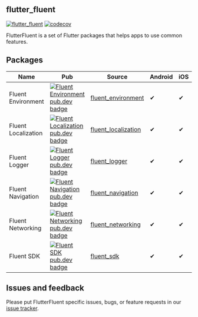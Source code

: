 ## flutter_fluent

[![flutter_fluent](https://github.com/aosorio-avilez/flutter_fluent/actions/workflows/main.yml/badge.svg)](https://github.com/aosorio-avilez/flutter_fluent/actions/workflows/main.yml)
[![codecov](https://codecov.io/github/aosorio-avilez/flutter_fluent/branch/main/graph/badge.svg?token=Fl66FTyup0)](https://codecov.io/github/aosorio-avilez/flutter_fluent)

FlutterFluent is a set of Flutter packages that helps apps to use common features.

## Packages

| Name | Pub | Source | Android | iOS | Web | Windows | Linux | Mac 
| - | - | - | - | - | -- | -- | -- | -- |
| Fluent Environment | [![Fluent Environment pub.dev badge](https://img.shields.io/pub/v/fluent_environment.svg)](https://pub.dev/packages/fluent_environment) | [fluent_environment](https://github.com/aosorio-avilez/flutter_fluent/tree/main/packages/fluent_environment) | ✔ | ✔ | ✔ | ✔ | ✔ | ✔ |
| Fluent Localization | [![Fluent Localization pub.dev badge](https://img.shields.io/pub/v/fluent_localization.svg)](https://pub.dev/packages/fluent_localization) | [fluent_localization](https://github.com/aosorio-avilez/flutter_fluent/tree/main/packages/fluent_localization) | ✔ | ✔ | ✔ | ✔ | ✔ | ✔ |
| Fluent Logger | [![Fluent Logger pub.dev badge](https://img.shields.io/pub/v/flutter_fluent_logger.svg)](https://pub.dev/packages/flutter_fluent_logger) | [fluent_logger](https://github.com/aosorio-avilez/flutter_fluent/tree/main/packages/fluent_logger) | ✔ | ✔ | ✔ | ✔ | ✔ | ✔ |
| Fluent Navigation | [![Fluent Navigation pub.dev badge](https://img.shields.io/pub/v/fluent_navigation.svg)](https://pub.dev/packages/fluent_navigation) | [fluent_navigation](https://github.com/aosorio-avilez/flutter_fluent/tree/main/packages/fluent_navigation) | ✔ | ✔ | ✔ | ✔ | ✔ | ✔ |
| Fluent Networking | [![Fluent Networking pub.dev badge](https://img.shields.io/pub/v/fluent_networking.svg)](https://pub.dev/packages/fluent_networking) | [fluent_networking](https://github.com/aosorio-avilez/flutter_fluent/tree/main/packages/fluent_networking) | ✔ | ✔ | ✔ | ✔ | ✔ | ✔ |
| Fluent SDK | [![Fluent SDK pub.dev badge](https://img.shields.io/pub/v/fluent_sdk.svg)](https://pub.dev/packages/fluent_sdk) | [fluent_sdk](https://github.com/aosorio-avilez/flutter_fluent/tree/main/packages/fluent_sdk) | ✔ | ✔ | ✔ | ✔ | ✔ | ✔ |

## Issues and feedback
Please put FlutterFluent specific issues, bugs, or feature requests in our [issue tracker](https://github.com/aosorio-avilez/flutter_fluent/issues/new/choose).